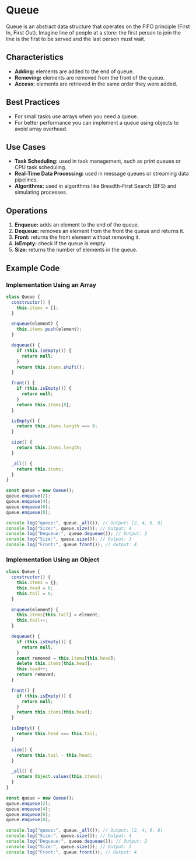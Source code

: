 # Queue

Queue is an abstract data structure that operates on the FIFO principle (First In, First Out). Imagine line of people at a store: the first person to join the line is the first to be served and the last person must wait.

## Characteristics

- **Adding:** elements are added to the end of queue.
- **Removing:** elements are removed from the front of the queue.
- **Access:** elements are retrieved in the same order they were added.

## Best Practices

- For small tasks use arrays when you need a queue.
- For better performance you can implement a queue using objects to avoid array overhead.

## Use Cases

- **Task Scheduling:** used in task management, such as print queues or CPU task scheduling.
- **Real-Time Data Processing:** used in message queues or streaming data pipelines.
- **Algorithms:** used in algorithms like Breadth-First Search (BFS) and simulating processes.

## Operations

1. **Enqueue:** adds an element to the end of the queue.
2. **Dequeue:** removes an element from the front the queue and returns it.
3. **Front:** returns the front element without removing it.
4. **isEmpty:** check if the queue is empty.
5. **Size:** returns the number of elements in the queue.

## Example Code

### Implementation Using an Array

```js
class Queue {
  constructor() {
    this.items = [];
  }

  enqueue(element) {
    this.items.push(element);
  }

  dequeue() {
    if (this.isEmpty()) {
      return null;
    }
    return this.items.shift();
  }

  front() {
    if (this.isEmpty()) {
      return null;
    }
    return this.items[0];
  }

  isEmpty() {
    return this.items.length === 0;
  }

  size() {
    return this.items.length;
  }

  _all() {
    return this.items;
  }
}

const queue = new Queue();
queue.enqueue(2);
queue.enqueue(4);
queue.enqueue(6);
queue.enqueue(8);

console.log("queue:", queue._all()); // Output: [2, 4, 6, 8]
console.log("Size:", queue.size()); // Output: 4
console.log("Dequeue:", queue.dequeue()); // Output: 2
console.log("Size:", queue.size()); // Output: 3
console.log("Front:", queue.front()); // Output: 4
```

### Implementation Using an Object

```js
class Queue {
  constructor() {
    this.items = {};
    this.head = 0;
    this.tail = 0;
  }

  enqueue(element) {
    this.items[this.tail] = element;
    this.tail++;
  }

  dequeue() {
    if (this.isEmpty()) {
      return null;
    }
    const removed = this.items[this.head];
    delete this.items[this.head];
    this.head++;
    return removed;
  }

  front() {
    if (this.isEmpty()) {
      return null;
    }
    return this.items[this.head];
  }

  isEmpty() {
    return this.head === this.tail;
  }

  size() {
    return this.tail - this.head;
  }

  _all() {
    return Object.values(this.items);
  }
}

const queue = new Queue();
queue.enqueue(2);
queue.enqueue(4);
queue.enqueue(6);
queue.enqueue(8);

console.log("queue:", queue._all()); // Output: [2, 4, 6, 8]
console.log("Size:", queue.size()); // Output: 4
console.log("Dequeue:", queue.dequeue()); // Output: 2
console.log("Size:", queue.size()); // Output: 3
console.log("Front:", queue.front()); // Output: 4
```

